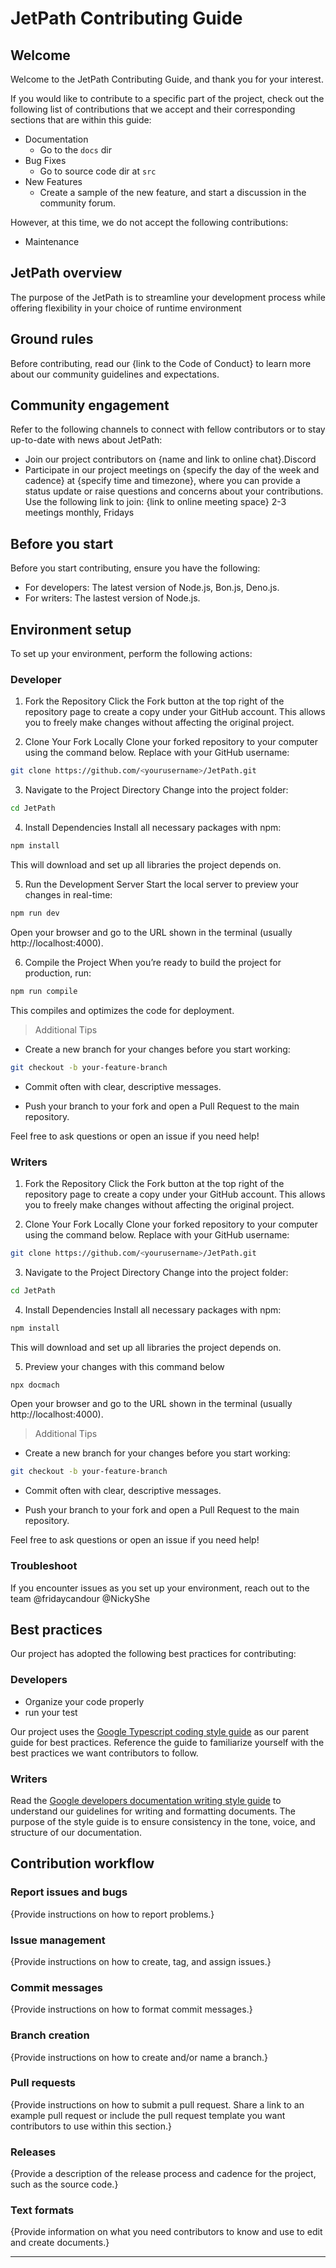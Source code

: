 
# JetPath  Contributing Guide

## Welcome

Welcome to the JetPath Contributing Guide, and thank you for your interest.

If you would like to contribute to a specific part of the project, check out the following list of contributions that we accept and their corresponding sections that are within this guide:

* Documentation 
  * Go to the `docs` dir
* Bug Fixes
  * Go to source code dir at `src`
* New Features
  * Create a sample of the new feature, and start a discussion  in the community forum.

However, at this time, we do not accept the following contributions:

* Maintenance 

## JetPath overview

The purpose of the JetPath is to streamline your development process while offering flexibility in your choice of runtime environment

## Ground rules

Before contributing, read our {link to the Code of Conduct} to learn more about our community guidelines and expectations.

## Community engagement

Refer to the following channels to connect with fellow contributors or to stay up-to-date with news about JetPath:

* Join our project contributors on {name and link to online chat}.Discord 
* Participate in our project meetings on {specify the day of the week and cadence} at {specify time and timezone}, where you can provide a status update or raise questions and concerns about your contributions. Use the following link to join: {link to online meeting space}
2-3 meetings monthly, Fridays

## Before you start

Before you start contributing, ensure you have the following:
* For developers: The latest version of Node.js, Bon.js, Deno.js. 
* For writers: The lastest version of Node.js.




## Environment setup

To set up your environment, perform the following actions:

### Developer

1. Fork the Repository
Click the Fork button at the top right of the repository page to create a copy under your GitHub account. This allows you to freely make changes without affecting the original project.

2. Clone Your Fork Locally
Clone your forked repository to your computer using the command below. Replace <yourusername> with your GitHub username:

```bash
git clone https://github.com/<yourusername>/JetPath.git
```
3. Navigate to the Project Directory
Change into the project folder:

```bash
cd JetPath
```
4. Install Dependencies
Install all necessary packages with npm:

```bash
npm install

```
This will download and set up all libraries the project depends on.

5. Run the Development Server
Start the local server to preview your changes in real-time:

```bash
npm run dev
```
Open your browser and go to the URL shown in the terminal (usually http://localhost:4000).

6. Compile the Project
When you’re ready to build the project for production, run:

```bash
npm run compile
```
This compiles and optimizes the code for deployment.

> Additional Tips

* Create a new branch for your changes before you start working:

```bash
git checkout -b your-feature-branch
```
* Commit often with clear, descriptive messages.

* Push your branch to your fork and open a Pull Request to the main repository.

Feel free to ask questions or open an issue if you need help!


### Writers


1. Fork the Repository
Click the Fork button at the top right of the repository page to create a copy under your GitHub account. This allows you to freely make changes without affecting the original project.

2. Clone Your Fork Locally
Clone your forked repository to your computer using the command below. Replace <yourusername> with your GitHub username:

```bash
git clone https://github.com/<yourusername>/JetPath.git
```
3. Navigate to the Project Directory
Change into the project folder:

```bash
cd JetPath
```
4. Install Dependencies
Install all necessary packages with npm:

```bash
npm install

```
This will download and set up all libraries the project depends on.

5. Preview your changes with this command below

```bash
npx docmach 
```

Open your browser and go to the URL shown in the terminal (usually http://localhost:4000).

> Additional Tips

* Create a new branch for your changes before you start working:

```bash
git checkout -b your-feature-branch
```
* Commit often with clear, descriptive messages.

* Push your branch to your fork and open a Pull Request to the main repository.

Feel free to ask questions or open an issue if you need help!

### Troubleshoot

If you encounter issues as you set up your environment,
reach out to the team @fridaycandour @NickyShe



## Best practices

Our project has adopted the following best practices for contributing:

### Developers

* Organize your code properly
* run your test


Our project uses the [Google Typescript coding style guide](https://github.com/google/gts) as our parent guide for best practices. Reference the guide to familiarize yourself with the best practices we want contributors to follow.

### Writers

Read the [Google developers documentation writing style guide](https://developers.google.com/style) to understand our guidelines for writing and formatting documents. The purpose of the style guide is to ensure consistency in the tone, voice, and structure of our documentation.

## Contribution workflow

### Report issues and bugs

{Provide instructions on how to report problems.}

### Issue management

{Provide instructions on how to create, tag, and assign issues.}

### Commit messages

{Provide instructions on how to format commit messages.}

### Branch creation

{Provide instructions on how to create and/or name a branch.}

### Pull requests

{Provide instructions on how to submit a pull request. Share a link to an example pull request or include the pull request template you want contributors to use within this section.}

### Releases

{Provide a description of the release process and cadence for the project, such as the source code.}

### Text formats

{Provide information on what you need contributors to know and use to edit and create documents.}

---
 